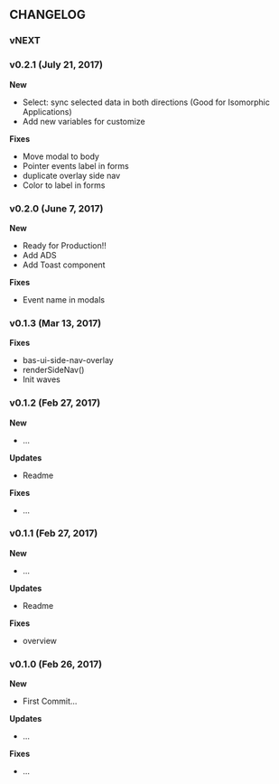 ## CHANGELOG

### vNEXT

### v0.2.1 (July 21, 2017)

**New**
- Select: sync selected data in both directions (Good for Isomorphic Applications)
- Add new variables for customize

**Fixes**
- Move modal to body
- Pointer events label in forms
- duplicate overlay side nav
- Color to label in forms

### v0.2.0 (June 7, 2017)

**New**
- Ready for Production!!
- Add ADS
- Add Toast component

**Fixes**
- Event name in modals

### v0.1.3 (Mar 13, 2017)

**Fixes**
- bas-ui-side-nav-overlay
- renderSideNav()
- Init waves

### v0.1.2 (Feb 27, 2017)

**New**
- ...

**Updates**
- Readme

**Fixes**
- ...

### v0.1.1 (Feb 27, 2017)

**New**
- ...

**Updates**
- Readme

**Fixes**
- overview

### v0.1.0 (Feb 26, 2017)

**New**
- First Commit...

**Updates**
- ...

**Fixes**
- ...

